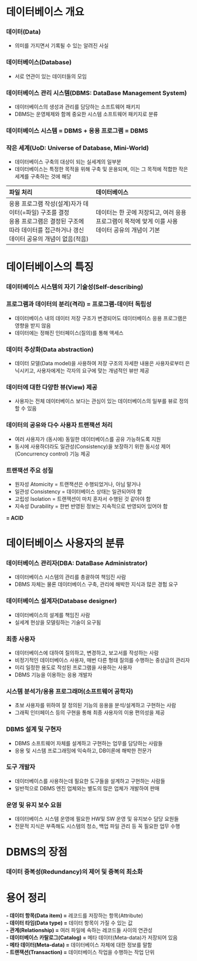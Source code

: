 # 데이터베이스 개요
### 데이터(Data)
- 의미를 가지면서 기록될 수 있는 알려진 사실
### 데이터베이스(Database)
- 서로 연관이 있는 데이터들의 모임
### 데이터베이스 관리 시스템(DBMS: DataBase Management System)
- 데이터베이스의 생성과 관리를 담당하는 소프트웨어 패키지
- DBMS는 운영체제와 함께 중요한 시스템 소프트웨어 패키지로 분류
### 데이터베이스 시스템 = DBMS + 응용 프로그램 = DBMS
### 작은 세계(UoD: Universe of Database, Mini-World)
- 데이터베이스 구축의 대상이 되는 실세계의 일부분
- 데이터베이스는 특정한 목적을 위해 구축 및 운용되며, 이는 그 목적에 적합한 작은 세계를 구축하는 것에 해당

|파일 처리|데이터베이스|
|:-|:-|
|응용 프로그램 작성(설계)자가 데이터(=파일) 구조를 결정<br>응용 프로그램은 결정된 구조에 따라 데이터를 접근하거나 갱신<br>데이터 공유의 개념이 없음(적음)|데이터는 한 곳에 저장되고, 여러 응용 프로그램이 목적에 맞게 이를 사용<br>데이터 공유의 개념이 기본|

# 데이터베이스의 특징
### 데이터베이스 시스템의 자기 기술성(Self-describing)
### 프로그램과 데이터의 분리(격리) = 프로그램-데이터 독립성
- 데이터베이스 내의 데이터 저장 구조가 변경되어도 데이터베이스 응용 프로그램은 영향을 받지 않음
- 데이터에는 정해진 인터페이스(질의)를 통해 액세스
### 데이터 추상화(Data abstraction)
- 데이터 모델(Data model)을 사용하여 저장 구조의 자세한 내용은 사용자로부터 은닉시키고, 사용자에게는 각자의 요구에 맞는 개념적인 뷰만 제공
### 데이터에 대한 다양한 뷰(View) 제공
- 사용자는 전체 데이터베이스 보다는 관심이 있는 데이터베이스의 일부를 뷰로 정의할 수 있음
### 데이터의 공유와 다수 사용자 트랜잭션 처리
- 여러 사용자가 (동시에) 동일한 데이터베이스를 공유 가능하도록 지원
- 동시에 사용하더라도 일관성(Consistency)을 보장하기 위한 동시성 제어(Concurrency control) 기능 제공
### 트랜잭션 주요 성질
- 원자성 Atomicity = 트랜잭션은 수행되었거나, 아님 말거나
- 일관성 Consistency = 데이터베이스 상태는 일관되어야 함
- 고립성 Isolation = 트랜잭션이 마치 혼자서 수행된 것 같아야 함
- 지속성 Durability = 한번 반영된 정보는 지속적으로 반영되어 있어야 함

**= ACID**

# 데이터베이스 사용자의 분류
### 데이터베이스 관리자(DBA: DataBase Administrator)
- 데이터베이스 시스템의 관리를 총괄하여 책임진 사람
- DBMS 자체는 물론 데이터베이스 구축, 관리에 해박한 지식과 많은 경험 요구
### 데이터베이스 설계자(Database designer)
- 데이터베이스의 설계를 책임진 사람
- 실세계 현상을 모델링하는 기술이 요구됨
### 최종 사용자
- 데이터베이스에 대하여 질의하고, 변경하고, 보고서를 작성하는 사람
- 비정기적인 데이터베이스 사용자, 매번 다른 형태 질의를 수행하는 중상급의 관리자
- 미리 일정한 용도로 작성된 프로그램을 사용하는 사용자
- DBMS 기능을 이용하는 응용 개발자
### 시스템 분석가/응용 프로그래머(소프트웨어 공학자)
- 초보 사용자를 위하여 잘 정의된 기능의 응용을 분석/설계하고 구현하는 사람
- 그래픽 인터페이스 등의 구현을 통해 최종 사용자의 이용 편의성을 제공
### DBMS 설계 및 구현자
- DBMS 소프트웨어 자체를 설계하고 구현하는 업무를 담당하는 사람들
- 응용 및 시스템 프로그래밍에 익숙하고, DB이론에 해박한 전문가
### 도구 개발자
- 데이터베이스를 사용하는데 필요한 도구들을 설계하고 구현하는 사람들
- 일반적으로 DBMS 엔진 업체와는 별도의 많은 업체가 개발하여 판매
### 운영 및 유지 보수 요원
- 데이터베이스 시스템 운영에 필요한 HW및 SW 운영 및 유지보수 담당 요원들
- 전문적 지식은 부족해도 시스템의 청소, 백업 파일 관리 등 꼭 필요한 업무 수행

# DBMS의 장점
### 데이터 중복성(Redundancy)의 제어 및 중복의 최소화

# 용어 정리
**- 데이터 항목(Data item) =** 레코드를 저장하는 항목(Attribute)<br>
**- 데이터 타임(Data type) =** 데이터 항목이 가질 수 있는 값<br>
**- 관계(Relationship) =** 여러 파일에 속하는 레코드들 사이의 연관성<br>
**- 데이터베이스 카탈로그(Catalog) =** 메타 데이터(Meta-data)가 저장되어 있음<br>
**- 메타 데이터(Meta-data) =** 데이터베이스 자체에 대한 정보를 말함<br>
**- 트랜잭션(Transaction) =** 데이터베이스 작업을 수행하는 작업 단위<br>
